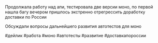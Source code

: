 Продолжала работу над апи, тестировала две версии моно, по первой нашла багу вечером пришлось экстренно отрегрессить доработку доставки по России

Обсуждали вопросы дальнейшего развития автотестов для моно

#дейлик #работа #моно #автотесты #развитие #доставкапороссии 